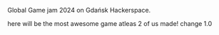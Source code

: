 Global Game jam 2024 on Gdańsk Hackerspace.

here will be the most awesome game atleas 2 of us made!
change 1.0
